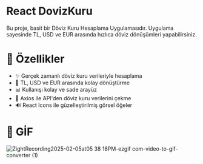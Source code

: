 # React DovizKuru
Bu proje, basit bir Döviz Kuru Hesaplama Uygulamasıdır.
Uygulama sayesinde TL, USD ve EUR arasında hızlıca döviz dönüşümleri yapabilirsiniz.

# 🚀 Özellikler
- ✨ Gerçek zamanlı döviz kuru verileriyle hesaplama
- 🌊 TL, USD ve EUR arasında kolay dönüştürme
- 📊 Kullanışı kolay ve sade arayüz
- 📡 Axios ile API'den döviz kuru verilerini çekme
- 🔊 React Icons ile güzelleştirilmiş görsel öğeler

# 📸 GİF 
![ZightRecording2025-02-05at05 38 18PM-ezgif com-video-to-gif-converter (1)](https://github.com/user-attachments/assets/7e37fe57-86b1-4526-a6a3-7fd9f7f39d41)
